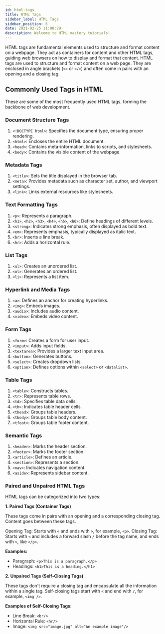 ```yaml
---
id: html-tags
title: HTML Tags
sidebar_label: HTML Tags
sidebar_position: 6
date: 2021-02-25 11:08:29
description: Welcome to HTML mastery tutorials!
---
```



HTML tags are fundamental elements used to structure and format content on a webpage. They act as containers for content and other HTML tags, guiding web browsers on how to display and format that content.
HTML tags are used to structure and format content on a web page. They are enclosed in angle brackets (`<>` or `</>`) and often come in pairs with an opening and a closing tag.

## Commonly Used Tags in HTML
These are some of the most frequently used HTML tags, forming the backbone of web development.

### Document Structure Tags
1. `<!DOCTYPE html>`: Specifies the document type, ensuring proper rendering.
2. `<html>`: Encloses the entire HTML document.
3. `<head>`: Contains meta-information, links to scripts, and stylesheets.
4. `<body>`: Contains the visible content of the webpage.

### Metadata Tags
1. `<title>`: Sets the title displayed in the browser tab.
2. `<meta>`: Provides metadata such as character set, author, and viewport settings.
3. `<link>`: Links external resources like stylesheets.

### Text Formatting Tags
1. `<p>`: Represents a paragraph.
2. `<h1>`, `<h2>`, `<h3>`, `<h4>`, `<h5>`, `<h6>`: Define headings of different levels.
3. `<strong>`: Indicates strong emphasis, often displayed as bold text.
4. `<em>`: Represents emphasis, typically displayed as italic text.
5. `<br>`: Inserts a line break.
6. `<hr>`: Adds a horizontal rule.

### List Tags
1. `<ul>`: Creates an unordered list.
2. `<ol>`: Generates an ordered list.
3. `<li>`: Represents a list item.

### Hyperlink and Media Tags
1. `<a>`: Defines an anchor for creating hyperlinks.
2. `<img>`: Embeds images.
3. `<audio>`: Includes audio content.
4. `<video>`: Embeds video content.

### Form Tags
1. `<form>`: Creates a form for user input.
2. `<input>`: Adds input fields.
3. `<textarea>`: Provides a larger text input area.
4. `<button>`: Generates buttons.
5. `<select>`: Creates dropdown lists.
6. `<option>`: Defines options within `<select>` or `<datalist>`.

### Table Tags
1. `<table>`: Constructs tables.
2. `<tr>`: Represents table rows.
3. `<td>`: Specifies table data cells.
4. `<th>`: Indicates table header cells.
5. `<thead>`: Groups table headers.
6. `<tbody>`: Groups table body content.
7. `<tfoot>`: Groups table footer content.

### Semantic Tags
1. `<header>`: Marks the header section.
2. `<footer>`: Marks the footer section.
3. `<article>`: Defines an article.
4. `<section>`: Represents a section.
5. `<nav>`: Indicates navigation content.
6. `<aside>`: Represents sidebar content.

### Paired and Unpaired HTML Tags
HTML tags can be categorized into two types:

**1. Paired Tags (Container Tags)**

These tags come in pairs with an opening and a corresponding closing tag. Content goes between these tags.

Opening Tag: Starts with `<` and ends with `>`, for example, `<p>`.
Closing Tag: Starts with `<` and includes a forward slash `/` before the tag name, and ends with `>`, like `</p>`.

**Examples:**

- Paragraph: `<p>This is a paragraph.</p>`
- Headings: `<h1>This is a heading.</h1>`

**2. Unpaired Tags (Self-Closing Tags)**

These tags don't require a closing tag and encapsulate all the information within a single tag. Self-closing tags start with `<` and end with `/`, for example, `<img />`.

**Examples of Self-Closing Tags:**

- Line Break: `<br/>`
- Horizontal Rule: `<hr/>`
- Image: `<img src="image.jpg" alt="An example image"/>`


